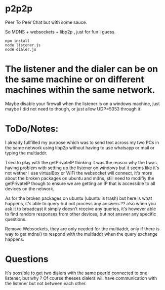 # p2p2p
Peer To Peer Chat but with some sauce.


So MDNS + websockets + libp2p , just for fun I guess.

```
npm install
node listener.js
node dialer.js 
```
# The listener and the dialer can be on the same machine or on different machines within the same network.

Maybe disable your firewall when the listener is on a windows machine, just maybe I did not need to though, or just allow UDP=5353 through it

# ToDo/Notes:

I already fullfilled my purpose which was to send text across my two PCs in the same network using libp2p without having to use whatsapp or mail or typing the multiaddr.


Tried to play with the getPrivateIP thinking it was the reason why the I was having problem with setting up the listener on windows but it seems like it's not wether I use virtualBox or WiFi the websocket will connect,  it's more about the broken packages on ubuntu and mdns, still need to modifiy the getPrivateIP though to ensure we are getting an IP that is accessible to all devices on the network.

As for the broken packages on ubuntu (ubuntu is trash) but here is what happens, it's able to query but not process any answers ?? also when you ask it to broadcast it simply doesn't receive any queries, it's however able to find random responses from other devices, but not answer any specific questions.

Remove Websockets,  they are only needed for the multiaddr, only if there is way to get mdns() to respond with the multiaddr when the query exchange happens.

# Questions

It's possible to get two dialers with the same peerId connected to one listener, but why ? 
Of course theeses dialers will have communication with the listener but not between each other.
